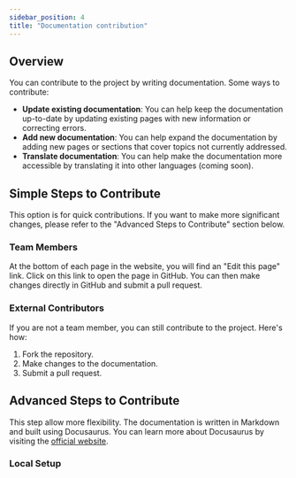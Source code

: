 ```yaml
---
sidebar_position: 4
title: "Documentation contribution"
---
```


## Overview

You can contribute to the project by writing documentation. Some ways to contribute:

- **Update existing documentation**: You can help keep the documentation up-to-date by updating existing pages with new information or correcting errors.
- **Add new documentation**: You can help expand the documentation by adding new pages or sections that cover topics not currently addressed.
- **Translate documentation**: You can help make the documentation more accessible by translating it into other languages (coming soon).

## Simple Steps to Contribute

This option is for quick contributions. If you want to make more significant changes, please refer to the "Advanced Steps to Contribute" section below.

### Team Members

At the bottom of each page in the website, you will find an "Edit this page" link. Click on this link to open the page in GitHub. You can then make changes directly in GitHub and submit a pull request.

### External Contributors

If you are not a team member, you can still contribute to the project. Here's how:

1. Fork the repository.
2. Make changes to the documentation.
3. Submit a pull request.

## Advanced Steps to Contribute

This step allow more flexibility. The documentation is written in Markdown and built using Docusaurus. You can learn more about Docusaurus by visiting the [official website](https://docusaurus.io/).

### Local Setup
